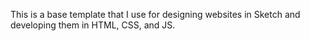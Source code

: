 This is a base template that I use for designing websites in Sketch and developing them in HTML, CSS, and JS.

